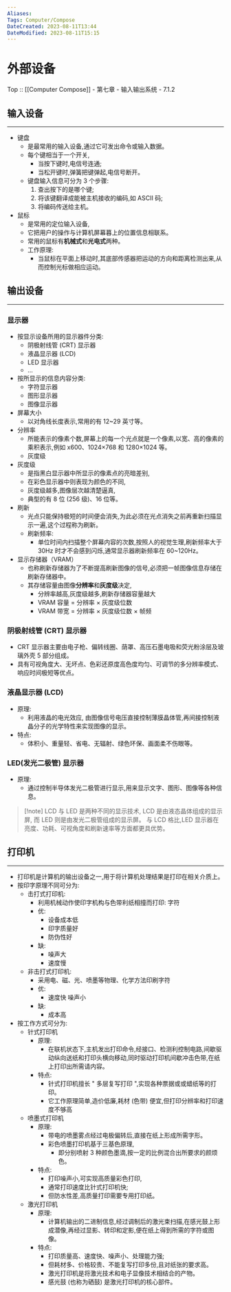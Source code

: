 ```yaml
---
Aliases: 
Tags: Computer/Compose 
DateCreated: 2023-08-11T13:44
DateModified: 2023-08-11T15:15
---
```

# 外部设备

Top :: [[Computer Compose]] - 第七章 - 输入输出系统 - 7.1.2

## 输入设备
---
- 键盘
	- 是最常用的输入设备,通过它可发出命令或输入数据。
	- 每个键相当于一个开关,
		- 当按下键时,电信号连通;
		- 当松开键时,弹簧把键弹起,电信号断开。
	- 键盘输入信息可分为 3 个步骤:
		1. 查出按下的是哪个键;
		2. 将该键翻译成能被主机接收的编码,如 ASCII 码;
		3. 将编码传送给主机。
- 鼠标
	- 是常用的定位输入设备,
	- 它把用户的操作与计算机屏幕暮上的位置信息相联系。
	- 常用的鼠标有**机械式**和**光电式**两种。
	- 工作原理:
		- 当鼠标在平面上移动时,其底部传感器把运动的方向和距离检测出来,从而控制光标做相应运动。

## 输出设备
---
### 显示器

- 按显示设备所用的显示器件分类:
	- 阴极射线管 (CRT) 显示器
	- 液晶显示器 (LCD)
	- LED 显示器
	- …
- 按所显示的信息内容分类:
	- 字符显示器
	- 图形显示器
	- 图像显示器
- 屏幕大小
	- 以对角线长度表示,常用的有 12~29 英寸等。
- 分辨率
	- 所能表示的像素个数,屏幕上的每一个光点就是一个像素,以宽、高的像素的乘积表示,例如 x600、1024×768 和 1280×1024 等。
	- 灰度级
- 灰度级
	- 是指黑白显示器中所显示的像素点的亮暗差别,
	- 在彩色显示器中则表现为颜色的不同,
	- 灰度级越多,图像层次越清楚逼真,
	- 典型的有 8 位 (256 级)、16 位等。
- 刷新
	- 光点只能保持极短的时间便会消失,为此必须在光点消失之前再重新扫描显示一遍,这个过程称为刷新。
	- 刷新频率:
		- 单位时间内扫描整个屏幕内容的次数,按照人的视觉生理,刷新频率大于 30Hz 时才不会感到闪烁,通常显示器刷新频率在 60~120Hz。
- 显示存储器（VRAM）
	- 也称刷新存储器为了不断提高刷新图像的信号,必须把一帧图像信息存储在刷新存储器中。
	- 其存储容量由图像**分辨率**和**灰度级**决定,
		- 分辨率越高,灰度级越多,刷新存储器容量越大
		- VRAM 容量 = 分辨率 × 灰度级位数
		- VRAM 带宽 = 分辨率 × 灰度级位数 × 帧频

### 阴极射线管 (CRT) 显示器

- CRT 显示器主要由电子枪、偏转线圈、荫罩、高压石墨电吸和荧光粉涂层及玻璃外壳 5 部分组成。
- 具有可视角度大、无坏点、色彩还原度高色度均匀、可调节的多分辨率模式、响应时间极短等优点。

### 液晶显示器 (LCD)

- 原理:
	- 利用液晶的电光效应, 由图像信号电压直接控制薄膜晶体管,再间接控制液晶分子的光学特性来实现图像的显示。
- 特点:
	- 体积小、重量轻、省电、无辐射、绿色环保、画面柔不伤眼等。
 
### LED(发光二极管) 显示器

- 原理:
	- 通过控制半导体发光二极管进行显示,用来显示文字、图形、图像等各种信息。

> [!note] LCD 与 LED 是两种不同的显示技术,
> LCD 是由液态晶体组成的显示屏,
> 而 LED 则是由发光二极管组成的显示屏。
> 与 LCD 格比,LED 显示器在亮度、功耗、可视角度和刷新速率等方面都更具优势。

## 打印机
---
- 打印机是计算机的输出设备之一,用于将计算机处理结果是打印在相关介质上。
- 按印字原理不同可分为:
	- 击打式打印机:
		- 利用机械动作使印字机构与色带利纸相撞而打印: 字符
		- 优:
			- 设备成本低
			- 印字质量好
			- 防伪性好
		- 缺:
			- 噪声大
			- 速度慢
	- 非击打式打印机:
		- 采用电、磁、光、喷墨等物理、化学方法印刷字符
		- 优:
			- 速度快 噪声小
		- 缺:
			- 成本高
- 按工作方式可分为:
	- 针式打印机
		- 原理:
			- 在联机状态下,主机发出打印命令,经接口、检测利控制电路,间歇驱动纵向送纸和打印头横向移动,同时驱动打印机间歇冲击色带,在纸上打印出所需请内容。
		- 特点:
			- 针式打印机擅长 " 多层复写打印 ",实现各种票据或或蜡纸等的打印。
			- 它工作原理简单,造价低廉,耗材 (色带) 便宜,但打印分辨率和打印速度不够高
	- 喷墨式打印机
		- 原理:
			- 带电的喷墨雾点经过电极偏转后,直接在纸上形成所需字形。
			- 彩色喷墨打印机基于三基色原理,
				- 即分别喷射 3 种颜色墨滴,按一定的比例混合出所要求的颜烦色。
		- 特点:
			- 打印噪声小,可实现高质量彩色打印,
			- 通常打印速度比针式打印机快;
			- 但防水性差,高质量打印需要专用打印纸。
	- 激光打印机
		- 原理:
			- 计算机输出的二进制信息,经过调制后的激光束扫描,在感光鼓上形成潜像,再经过显影、转印和定影,便在纸上得到所需的字符或图像。
		- 特点:
			- 打印质量高、速度快、噪声小、处理能力强;
			- 但耗材多、价格较贵、不能复写打印多份,且对纸张的要求高。
			- 激光打印机是将激光技术和电子显像技术相结合的产物。
			- 感光鼓 (也称为硒鼓) 是激光打印机的核心部件。
